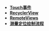 - **[Touch事件](TouchEvent.md)**
- **[RecyclerView](recyclerview.md)**
- **[RemoteViews](remoteviews.md)**
- **[测量定位绘制流程](measure_layout_draw.md)**